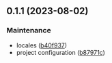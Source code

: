 

## 0.1.1 (2023-08-02)


### Maintenance

* locales ([b40f937](https://github.com/collective/volto-tfa/commit/b40f937d0deef5ae0c21188910213c159226eb7b))
* project configuration ([b87971c](https://github.com/collective/volto-tfa/commit/b87971cc667b562dde4db50c03e55e3904fec1b7))